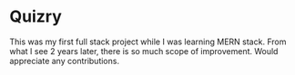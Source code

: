 # Quizry

This was my first full stack project while I was learning MERN stack. From what I see 2 years later, there is so much scope of improvement. Would appreciate any contributions.
